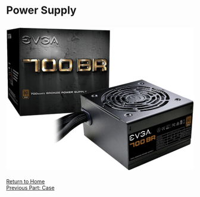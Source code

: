 # Power Supply
## ![Power Supply](../images/powersupply.jpg)


[Return to Home](https://github.com/rhd45-edu/IT-1600-Final-Project#readme)  
[Previous Part: Case](case.md)   
